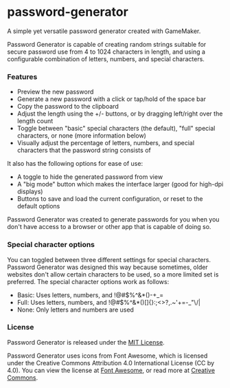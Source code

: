 # password-generator
A simple yet versatile password generator created with GameMaker.

Password Generator is capable of creating random strings suitable for secure password use from 4 to 1024 characters in length, and using a configurable combination of letters, numbers, and special characters.

### Features

- Preview the new password
- Generate a new password with a click or tap/hold of the space bar
- Copy the password to the clipboard
- Adjust the length using the +/- buttons, or by dragging left/right over the length count
- Toggle between "basic" special characters (the default), "full" special characters, or none (more information below)
- Visually adjust the percentage of letters, numbers, and special characters that the password string consists of

It also has the following options for ease of use:

- A toggle to hide the generated password from view
- A "big mode" button which makes the interface larger (good for high-dpi displays)
- Buttons to save and load the current configuration, or reset to the default options

Password Generator was created to generate passwords for you when you don't have access to a browser or other app that is capable of doing so.

### Special character options

You can toggled between three different settings for special characters. Password Generator was designed this way because sometimes, older websites don't allow certain characters to be used, so a more limited set is preferred. The special character options work as follows:

- Basic: Uses letters, numbers, and !@#$%^&\*()-+_=
- Full: Uses letters, numbers, and !@#$%^&\*()[]{}:;<>?,.~'+=-\_\"\\/|
- None: Only letters and numbers are used

### License
Password Generator is released under the [MIT License](https://github.com/massivecatapult/password-generator/blob/main/LICENSE).

Password Generator uses icons from Font Awesome, which is licensed under the Creative Commons Attribution 4.0 International License (CC by 4.0). You can view the license at [Font Awesome](https://fontawesome.com/license/free), or read more at [Creative Commons](https://creativecommons.org/licenses/by/4.0/).
